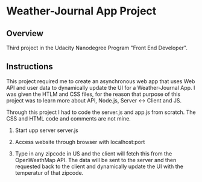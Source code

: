 # Weather-Journal App Project

## Overview
Third project in the Udacity Nanodegree Program "Front End Developer".

## Instructions
This project required me to create an asynchronous web app that uses Web API and user data to dynamically update the UI for a Weather-Journal App. I was given the HTLM and CSS files, for the reason that purpose of this project was to learn more about API, Node.js, Server <-> Client and JS.

Through this project I had to code the server.js and app.js from scratch.
The CSS and HTML code and comments are not mine.

1. Start upp server server.js

2. Access website through browser with localhost:port

3. Type in any zipcode in US and the client will fetch this from the OpenWeathMap API. The data will be sent to the server and then requested back to the client and dynamically update the UI with the temperatur of that zipcode.


